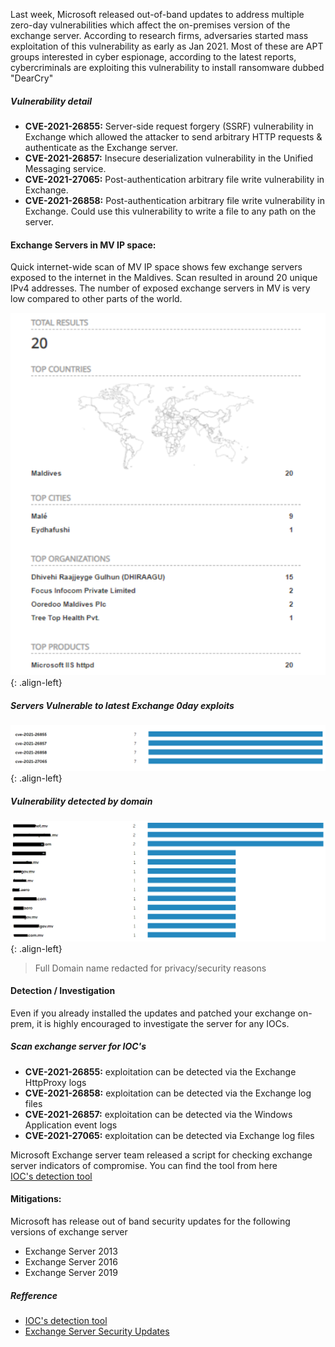 Last week, Microsoft released out-of-band updates to address multiple zero-day vulnerabilities which affect the on-premises version of the exchange server. According to research firms, adversaries started mass exploitation of this vulnerability as early as Jan 2021. Most of these are APT groups interested in cyber espionage, according to the latest reports, cybercriminals are exploiting this vulnerability to install ransomware dubbed "DearCry"

##### Vulnerability detail

- **CVE-2021-26855:** Server-side request forgery (SSRF) vulnerability in Exchange which allowed the attacker to send arbitrary HTTP requests & authenticate as the Exchange server.
- **CVE-2021-26857:** Insecure deserialization vulnerability in the Unified Messaging service.
- **CVE-2021-27065:** Post-authentication arbitrary file write vulnerability in Exchange.
- **CVE-2021-26858:** Post-authentication arbitrary file write vulnerability in Exchange. Could use this vulnerability to write a file to any path on the server.

#### Exchange Servers in MV IP space:

Quick internet-wide scan of MV IP space shows few exchange servers exposed to the internet in the Maldives. Scan resulted in around 20 unique IPv4 addresses. The number of exposed exchange servers in MV is very low compared to other parts of the world.


![source-01](/img/enu16111111.PNG){: .align-left}

##### Servers Vulnerable to latest Exchange 0day exploits

![source-01](/img/enu161111112.PNG){: .align-left}

##### Vulnerability detected by domain

![source-01](/img/screenshot1.PNG){: .align-left}

> Full Domain name redacted for privacy/security reasons


#### Detection / Investigation

Even if you already installed the updates and patched your exchange on-prem, it is highly encouraged to investigate the server for any IOCs.

##### Scan exchange server for IOC's

- **CVE-2021-26855:** exploitation can be detected via the  Exchange HttpProxy logs
- **CVE-2021-26858:** exploitation can be detected via the Exchange log files
- **CVE-2021-26857:** exploitation can be detected via the Windows Application event logs
- **CVE-2021-27065:** exploitation can be detected via Exchange log files

Microsoft Exchange server team released a script for checking exchange server indicators of compromise. You can find the tool from here  
[IOC's detection tool](https://github.com/microsoft/CSS-Exchange/tree/main/Security)


#### Mitigations:

Microsoft has release out of band security updates for the following versions of exchange server
- Exchange Server 2013
- Exchange Server 2016
- Exchange Server 2019

##### Refference

- [IOC's detection tool](https://github.com/microsoft/CSS-Exchange/tree/main/Security)
- [Exchange Server Security Updates](https://techcommunity.microsoft.com/t5/exchange-team-blog/released-march-2021-exchange-server-security-updates/ba-p/2175901)



